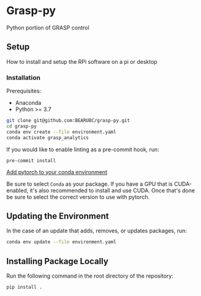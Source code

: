 # Grasp-py

Python portion of GRASP control

## Setup

How to install and setup the RPi software on a pi or desktop

### Installation

Prerequisites:

- Anaconda
- Python >= 3.7

```bash
git clone git@github.com:BEARUBC/grasp-py.git
cd grasp-py
conda env create --file environment.yaml
conda activate grasp_analytics
```

If you would like to enable linting as a pre-commit hook, run:

```
pre-commit install
```

[Add pytorch to your conda environment](https://pytorch.org/get-started/locally/)

Be sure to select `Conda` as your package.
If you have a GPU that is CUDA-enabled, it's also recommended to install and use CUDA. Once that's done be sure to select the correct version to use with pytorch.

## Updating the Environment

In the case of an update that adds, removes, or updates packages, run:

```bash
conda env update --file environment.yaml
```

## Installing Package Locally

Run the following command in the root directory of the repository:

```
pip install .
```
